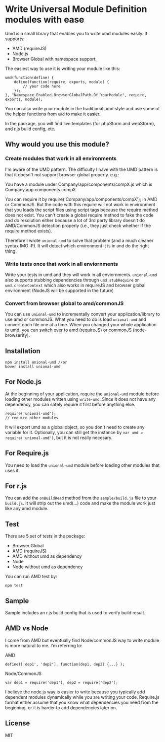 # Write Universal Module Definition modules with ease
Umd is a small library that enables you to write umd modules easily. It supports:

* AMD (requireJS)
* Node.js
* Browser Global with namespace support.

The easiest way to use it is writing your module like this:

	umd(function(define) {
		define(function(require, exports, module) {
			// your code here
		});
	}, "Namespace.Enabled.BrowserGlobalPath.Of.YourModule", require, exports, module);

You can also write your module in the traditional umd style and use some of the helper functions from `umd` to make it easier.

In the package, you will find live templates (for phpStorm and webStorm), and r.js build config, etc.

## Why would you use this module?
### Create modules that work in all environments
I'm aware of the UMD pattern. The difficulty I have with the UMD pattern is that it doesn't not support browser global properly. e.g.:

You have a module under Company/app/components/compX.js which is Company.app.components.compX

You can require it by require('Company/app/components/compX'); in AMD or CommonJS.
But the code with this require will not work in environment that you loads the script files using script tags because the require method does not exist. You can't create a global require method to fake the code and do resolution either because a lot of 3rd party library doesn't do AMD/CommonJS detection properly (i.e., they just check whether if the require method exists).

Therefore I wrote `unional-umd` to solve that problem (and a much cleaner syntax IMO :P). It will detect which environment it is in and do the right thing.

### Write tests once that work in all enviornments
Write your tests in umd and they will work in all enviornments.
`unional-umd` also supports stubbing dependencies through `umd.stubRequire` or `umd.createContext` which also works in requireJS and browser global environment (NodeJS will be supported in the future)

### Convert from browser global to amd/commonJS
You can use `unional-umd` to incrementally convert your application/library to use amd or commonJS. What you need to do is load `unional-umd` and convert each file one at a time. When you changed your whole application to umd, you can switch over to amd (requireJS) or commonJS (node-browserify).

## Installation

	npm install unional-umd	//or
	bower install unional-umd

## For Node.js
At the beginning of your application, require the `unional-umd` module before loading other modules written using `write-umd`. Since it does not have any dependency, you can safely require it first before anything else.

	require('unional-umd');
	// require other modules
	
It will export umd as a global object, so you don't need to create any variable for it. Optionally, you can still get the instance by `var umd = require('unional-umd')`, but it is not really necesary.

## For Require.js
You need to load the `unional-umd` module before loading other modules that uses it.

## For r.js
You can add the `onBuildRead` method from the `sample/build.js` file to your `build.js`. It will strip out the umd(...) code and make the module work just like any amd module. 

## Test
There are 5 set of tests in the package:

* Browser Global
* AMD (requireJS)
* AMD without umd as dependency
* Node
* Node without umd as dependency

You can run AMD test by:

	npm test

## Sample
Sample includes an r.js build config that is used to verify build result.

## AMD vs Node
I come from AMD but eventually find Node/commonJS way to write module is more natural to me. I'm referring to:

AMD

	define(['dep1', 'dep2'], function(dep1, dep2) {...} );

Node/CommonJS

	var dep1 = require('dep1'), dep2 = require('dep2');	
I believe the node.js way is easier to write because you typically add dependent modules dynamically while you are writing your code. Require.js format either assume that you know what dependencies you need from the beginning, or it is harder to add dependencies later on.

## License
MIT
